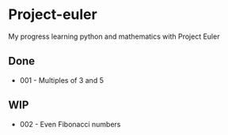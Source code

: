 # Project-euler
My progress learning python and mathematics with Project Euler

## Done
* 001 - Multiples of 3 and 5

## WIP
* 002 - Even Fibonacci numbers
